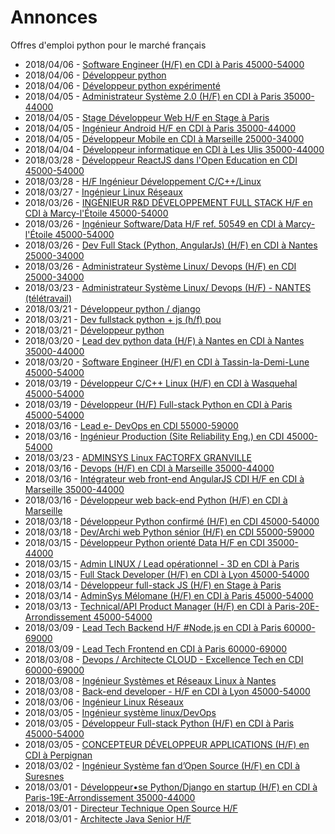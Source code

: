 # Annonces

Offres d'emploi python pour le marché français

* 2018/04/06 - [Software Engineer (H/F) en CDI à Paris 45000-54000](http://www.pyjobs.fr/jobs/details/6125/software-engineer-h-f-en-cdi-a-paris-45000-54000 "Software Engineer (H/F) en CDI à Paris 45000-54000")
* 2018/04/06 - [Développeur python](http://www.pyjobs.fr/jobs/details/6124/developpeur-python "Développeur python")
* 2018/04/06 - [Développeur python expérimenté](http://www.pyjobs.fr/jobs/details/6123/developpeur-python-experimente "Développeur python expérimenté")
* 2018/04/05 - [Administrateur Système 2.0 (H/F) en CDI à Paris 35000-44000](http://www.pyjobs.fr/jobs/details/6119/administrateur-systeme-2-0-h-f-en-cdi-a-paris-35000-44000 "Administrateur Système 2.0 (H/F) en CDI à Paris 35000-44000")
* 2018/04/05 - [Stage Développeur Web H/F en Stage à Paris](http://www.pyjobs.fr/jobs/details/6122/stage-developpeur-web-h-f-en-stage-a-paris "Stage Développeur Web H/F en Stage à Paris")
* 2018/04/05 - [Ingénieur Android H/F en CDI à Paris 35000-44000](http://www.pyjobs.fr/jobs/details/6121/ingenieur-android-h-f-en-cdi-a-paris-35000-44000 "Ingénieur Android H/F en CDI à Paris 35000-44000")
* 2018/04/05 - [Développeur Mobile en CDI à Marseille 25000-34000](http://www.pyjobs.fr/jobs/details/6120/developpeur-mobile-en-cdi-a-marseille-25000-34000 "Développeur Mobile en CDI à Marseille 25000-34000")
* 2018/04/04 - [Développeur informatique en CDI à Les Ulis 35000-44000](http://www.pyjobs.fr/jobs/details/6118/developpeur-informatique-en-cdi-a-les-ulis-35000-44000 "Développeur informatique en CDI à Les Ulis 35000-44000")
* 2018/03/28 - [Développeur ReactJS dans l'Open Education en CDI 45000-54000](http://www.pyjobs.fr/jobs/details/6117/developpeur-reactjs-dans-lopen-education-en-cdi-45000-54000 "Développeur ReactJS dans l'Open Education en CDI 45000-54000")
* 2018/03/28 - [H/F Ingénieur Développement C/C++/Linux](http://www.pyjobs.fr/jobs/details/6116/h-f-ingenieur-developpement-c-c-linux "H/F Ingénieur Développement C/C++/Linux")
* 2018/03/27 - [Ingénieur Linux Réseaux](http://www.pyjobs.fr/jobs/details/6115/ingenieur-linux-reseaux "Ingénieur Linux Réseaux")
* 2018/03/26 - [INGÉNIEUR R&D DÉVELOPPEMENT FULL STACK H/F en CDI à Marcy-l'Étoile 45000-54000](http://www.pyjobs.fr/jobs/details/6113/ingenieur-r-d-developpement-full-stack-h-f-en-cdi-a-marcy-letoile-45000-54000 "INGÉNIEUR R&D DÉVELOPPEMENT FULL STACK H/F en CDI à Marcy-l'Étoile 45000-54000")
* 2018/03/26 - [Ingénieur Software/Data  H/F  ref. 50549 en CDI à Marcy-l'Étoile 45000-54000](http://www.pyjobs.fr/jobs/details/6114/ingenieur-software-data-h-f-ref-50549-en-cdi-a-marcy-letoile-45000-54000 "Ingénieur Software/Data  H/F  ref. 50549 en CDI à Marcy-l'Étoile 45000-54000")
* 2018/03/26 - [Dev Full Stack  (Python, AngularJs) (H/F) en CDI à Nantes 25000-34000](http://www.pyjobs.fr/jobs/details/6111/dev-full-stack-python-angularjs-h-f-en-cdi-a-nantes-25000-34000 "Dev Full Stack  (Python, AngularJs) (H/F) en CDI à Nantes 25000-34000")
* 2018/03/26 - [Administrateur Système Linux/ Devops (H/F) en CDI 25000-34000](http://www.pyjobs.fr/jobs/details/6112/administrateur-systeme-linux-devops-h-f-en-cdi-25000-34000 "Administrateur Système Linux/ Devops (H/F) en CDI 25000-34000")
* 2018/03/23 - [Administrateur Système Linux/ Devops (H/F) - NANTES (télétravail)](http://www.pyjobs.fr/jobs/details/6110/administrateur-systeme-linux-devops-h-f-nantes-teletravail "Administrateur Système Linux/ Devops (H/F) - NANTES (télétravail)")
* 2018/03/21 - [Développeur python / django](http://www.pyjobs.fr/jobs/details/6108/developpeur-python-django "Développeur python / django")
* 2018/03/21 - [Dev fullstack python + js (h/f) pou](http://www.pyjobs.fr/jobs/details/6106/dev-fullstack-python-js-h-f-pou "Dev fullstack python + js (h/f) pou")
* 2018/03/21 - [Développeur python](http://www.pyjobs.fr/jobs/details/6107/developpeur-python "Développeur python")
* 2018/03/20 - [Lead dev python data (H/F) à Nantes en CDI à Nantes 35000-44000](http://www.pyjobs.fr/jobs/details/6105/lead-dev-python-data-h-f-a-nantes-en-cdi-a-nantes-35000-44000 "Lead dev python data (H/F) à Nantes en CDI à Nantes 35000-44000")
* 2018/03/20 - [Software Engineer (H/F) en CDI à Tassin-la-Demi-Lune 45000-54000](http://www.pyjobs.fr/jobs/details/6104/software-engineer-h-f-en-cdi-a-tassin-la-demi-lune-45000-54000 "Software Engineer (H/F) en CDI à Tassin-la-Demi-Lune 45000-54000")
* 2018/03/19 - [Développeur C/C++ Linux (H/F) en CDI à Wasquehal 45000-54000](http://www.pyjobs.fr/jobs/details/6103/developpeur-c-c-linux-h-f-en-cdi-a-wasquehal-45000-54000 "Développeur C/C++ Linux (H/F) en CDI à Wasquehal 45000-54000")
* 2018/03/19 - [Développeur (H/F) Full-stack Python en CDI à Paris 45000-54000](http://www.pyjobs.fr/jobs/details/6102/developpeur-h-f-full-stack-python-en-cdi-a-paris-45000-54000 "Développeur (H/F) Full-stack Python en CDI à Paris 45000-54000")
* 2018/03/16 - [Lead e- DevOps en CDI 55000-59000](http://www.pyjobs.fr/jobs/details/6095/lead-e-devops-en-cdi-55000-59000 "Lead e- DevOps en CDI 55000-59000")
* 2018/03/16 - [Ingénieur Production (Site Reliability Eng.) en CDI 45000-54000](http://www.pyjobs.fr/jobs/details/6099/ingenieur-production-site-reliability-eng-en-cdi-45000-54000 "Ingénieur Production (Site Reliability Eng.) en CDI 45000-54000")
* 2018/03/23 - [ADMINSYS Linux FACTORFX GRANVILLE](http://www.pyjobs.fr/jobs/details/6109/adminsys-linux-factorfx-granville "ADMINSYS Linux FACTORFX GRANVILLE")
* 2018/03/16 - [Devops (H/F) en CDI à Marseille 35000-44000](http://www.pyjobs.fr/jobs/details/6098/devops-h-f-en-cdi-a-marseille-35000-44000 "Devops (H/F) en CDI à Marseille 35000-44000")
* 2018/03/16 - [Intégrateur web front-end AngularJS CDI H/F en CDI à Marseille 35000-44000](http://www.pyjobs.fr/jobs/details/6097/integrateur-web-front-end-angularjs-cdi-h-f-en-cdi-a-marseille-35000-44000 "Intégrateur web front-end AngularJS CDI H/F en CDI à Marseille 35000-44000")
* 2018/03/16 - [Développeur web back-end Python (H/F) en CDI à Marseille](http://www.pyjobs.fr/jobs/details/6096/developpeur-web-back-end-python-h-f-en-cdi-a-marseille "Développeur web back-end Python (H/F) en CDI à Marseille")
* 2018/03/18 - [Développeur Python confirmé (H/F) en CDI 45000-54000](http://www.pyjobs.fr/jobs/details/6100/developpeur-python-confirme-h-f-en-cdi-45000-54000 "Développeur Python confirmé (H/F) en CDI 45000-54000")
* 2018/03/18 - [Dev/Archi web Python sénior (H/F) en CDI 55000-59000](http://www.pyjobs.fr/jobs/details/6101/dev-archi-web-python-senior-h-f-en-cdi-55000-59000 "Dev/Archi web Python sénior (H/F) en CDI 55000-59000")
* 2018/03/15 - [Développeur Python orienté Data H/F en CDI 35000-44000](http://www.pyjobs.fr/jobs/details/6093/developpeur-python-oriente-data-h-f-en-cdi-35000-44000 "Développeur Python orienté Data H/F en CDI 35000-44000")
* 2018/03/15 - [Admin LINUX / Lead opérationnel - 3D en CDI à Paris](http://www.pyjobs.fr/jobs/details/6094/admin-linux-lead-operationnel-3d-en-cdi-a-paris "Admin LINUX / Lead opérationnel - 3D en CDI à Paris")
* 2018/03/15 - [Full Stack Developer (H/F) en CDI à Lyon 45000-54000](http://www.pyjobs.fr/jobs/details/6092/full-stack-developer-h-f-en-cdi-a-lyon-45000-54000 "Full Stack Developer (H/F) en CDI à Lyon 45000-54000")
* 2018/03/14 - [Développeur full-stack JS (H/F) en Stage à Paris](http://www.pyjobs.fr/jobs/details/6091/developpeur-full-stack-js-h-f-en-stage-a-paris "Développeur full-stack JS (H/F) en Stage à Paris")
* 2018/03/14 - [AdminSys Mélomane (H/F) en CDI à Paris 45000-54000](http://www.pyjobs.fr/jobs/details/6090/adminsys-melomane-h-f-en-cdi-a-paris-45000-54000 "AdminSys Mélomane (H/F) en CDI à Paris 45000-54000")
* 2018/03/13 - [Technical/API Product Manager (H/F) en CDI à Paris-20E-Arrondissement 45000-54000](http://www.pyjobs.fr/jobs/details/6089/technical-api-product-manager-h-f-en-cdi-a-paris-20e-arrondissement-45000-54000 "Technical/API Product Manager (H/F) en CDI à Paris-20E-Arrondissement 45000-54000")
* 2018/03/09 - [Lead Tech Backend H/F #Node.js en CDI à Paris 60000-69000](http://www.pyjobs.fr/jobs/details/6088/lead-tech-backend-h-f-node-js-en-cdi-a-paris-60000-69000 "Lead Tech Backend H/F #Node.js en CDI à Paris 60000-69000")
* 2018/03/09 - [Lead Tech Frontend en CDI à Paris 60000-69000](http://www.pyjobs.fr/jobs/details/6087/lead-tech-frontend-en-cdi-a-paris-60000-69000 "Lead Tech Frontend en CDI à Paris 60000-69000")
* 2018/03/08 - [Devops / Architecte CLOUD - Excellence Tech en CDI 60000-69000](http://www.pyjobs.fr/jobs/details/6086/devops-architecte-cloud-excellence-tech-en-cdi-60000-69000 "Devops / Architecte CLOUD - Excellence Tech en CDI 60000-69000")
* 2018/03/08 - [Ingénieur Systèmes et Réseaux Linux à Nantes](http://www.pyjobs.fr/jobs/details/6085/ingenieur-systemes-et-reseaux-linux-a-nantes "Ingénieur Systèmes et Réseaux Linux à Nantes")
* 2018/03/08 - [Back-end developer - H/F en CDI à Lyon 45000-54000](http://www.pyjobs.fr/jobs/details/6084/back-end-developer-h-f-en-cdi-a-lyon-45000-54000 "Back-end developer - H/F en CDI à Lyon 45000-54000")
* 2018/03/06 - [Ingénieur Linux Réseaux](http://www.pyjobs.fr/jobs/details/6083/ingenieur-linux-reseaux "Ingénieur Linux Réseaux")
* 2018/03/05 - [Ingénieur système linux/DevOps](http://www.pyjobs.fr/jobs/details/6082/ingenieur-systeme-linux-devops "Ingénieur système linux/DevOps")
* 2018/03/05 - [Développeur Full-stack Python (H/F) en CDI à Paris 45000-54000](http://www.pyjobs.fr/jobs/details/6080/developpeur-full-stack-python-h-f-en-cdi-a-paris-45000-54000 "Développeur Full-stack Python (H/F) en CDI à Paris 45000-54000")
* 2018/03/05 - [CONCEPTEUR DÉVELOPPEUR APPLICATIONS (H/F) en CDI à Perpignan](http://www.pyjobs.fr/jobs/details/6081/concepteur-developpeur-applications-h-f-en-cdi-a-perpignan "CONCEPTEUR DÉVELOPPEUR APPLICATIONS (H/F) en CDI à Perpignan")
* 2018/03/02 - [Ingénieur Système fan d’Open Source (H/F) en CDI à Suresnes](http://www.pyjobs.fr/jobs/details/6079/ingenieur-systeme-fan-dopen-source-h-f-en-cdi-a-suresnes "Ingénieur Système fan d’Open Source (H/F) en CDI à Suresnes")
* 2018/03/01 - [Développeur•se Python/Django en startup (H/F) en CDI à Paris-19E-Arrondissement 35000-44000](http://www.pyjobs.fr/jobs/details/6078/developpeur-se-python-django-en-startup-h-f-en-cdi-a-paris-19e-arrondissement-35000-44000 "Développeur•se Python/Django en startup (H/F) en CDI à Paris-19E-Arrondissement 35000-44000")
* 2018/03/01 - [Directeur Technique Open Source H/F](http://www.pyjobs.fr/jobs/details/6077/directeur-technique-open-source-h-f "Directeur Technique Open Source H/F")
* 2018/03/01 - [Architecte Java Senior H/F](http://www.pyjobs.fr/jobs/details/6076/architecte-java-senior-h-f "Architecte Java Senior H/F")

